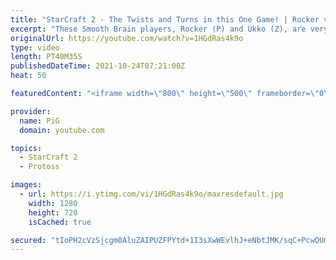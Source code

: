 ```yaml
---
title: "StarCraft 2 - The Twists and Turns in this One Game! | Rocker vs Ukko (PvZ)"
excerpt: "These Smooth Brain players, Rocker (P) and Ukko (Z), are very high level GM players. Please enjoy this 40 minute basetrade extravaganza, like a game of musical chairs but for bases 🐷 https://www.patreon.com/PiGSC2  🐖 Watch PiGFest live on https://www.twitch.tv/x5_pig where these players plus 6 more"
originalUrl: https://youtube.com/watch?v=1HGdRas4k9o
type: video
length: PT40M35S
publishedDateTime: 2021-10-24T07:21:00Z
heat: 50

featuredContent: "<iframe width=\"800\" height=\"500\" frameborder=\"0\" src=\"https://www.youtube.com/embed/1HGdRas4k9o\" allow=\"accelerometer; autoplay; encrypted-media; gyroscope; picture-in-picture\" allowfullscreen></iframe>"

provider:
  name: PiG
  domain: youtube.com

topics:
  - StarCraft 2
  - Protoss

images:
  - url: https://i.ytimg.com/vi/1HGdRas4k9o/maxresdefault.jpg
    width: 1280
    height: 720
    isCached: true

secured: "tIoPH2cVzSjcgm0AluZAIPUZFPYtd+1I3sXwWEvlhJ+eNbtJMK/sqC+PcwQUmtjazTvxVSe8jIREMcnjrYeqyYVV5KUiAv+tFjsUPt6nHYzxiRDkCB1ae8tblSnM7+fqruVZiNP2FiKiGHF8muyh8EqUvjT5zmVVX5BTcaeH+ijmqpnhKqYCUTN6Fi7uwSgQkio1N0q5FO+rD6hFylwi9FbZxojxmRIfLJ0S/jfjMOAQp7QzFaz8nb3caJ39zktGAPzGvwOtTqBS6xCHTxkRIUlfDGqjWPDx23FC/R2IXykKruc+M1BRYX0z0j2v3IAaPO47KFOEKzRnxUFX2NZwiFS1wUKdrs65mY/FqxNffb/TzCrUL7XmpGSyl9aeJXY5WR/vUN4BXwaysW0Fqnx6nxDDUAcxovRAMAhlcwlg6lc=;hzoSpp6IALZXjolPVM2x4w=="
---
```


